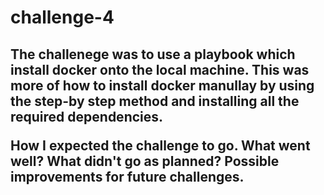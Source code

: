 # challenge-4

<h2 What was the challenge? </h2>

The challenege was to use a playbook which install docker onto the local machine. This was more of how to install docker manullay by using the step-by step method and installing all the required dependencies. 


How I expected the challenge to go.
What went well?
What didn't go as planned?
Possible improvements for future challenges.
